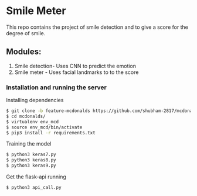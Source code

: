 # Smile Meter

This repo contains the project of smile detection and to give a score for the degree of smile. 

## Modules:

1.  Smile detection- Uses CNN to predict the emotion
2.  Smile meter    - Uses facial landmarks to to the score  

### Installation and running the server

Installing dependencies

```sh
$ git clone -b feature-mcdonalds https://github.com/shubham-2817/mcdonalds.git
$ cd mcdonalds/
$ virtualenv env_mcd
$ source env_mcd/bin/activate
$ pip3 install -r requirements.txt
```

Training the model
```sh
$ python3 keras7.py
$ python3 keras8.py
$ python3 keras9.py
```


Get the flask-api running
```sh
$ python3 api_call.py
```

